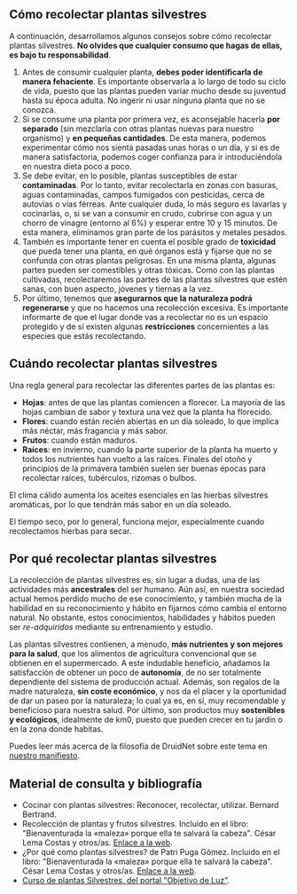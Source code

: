 ## Cómo recolectar plantas silvestres
A continuación, desarrollamos algunos consejos sobre cómo recolectar plantas silvestres. **No olvides que cualquier consumo que hagas de ellas, es bajo tu responsabilidad**.

1. Antes de consumir cualquier planta, **debes poder identificarla de manera fehaciente**. Es importante observarla a lo largo de todo su ciclo de vida, puesto que las plantas pueden variar mucho desde su juventud hasta su época adulta. No ingerir ni usar ninguna planta que no se conozca.
2. Si se consume una planta por primera vez, es aconsejable hacerla **por separado** (sin mezclarla con otras plantas nuevas para nuestro organismo) y **en pequeñas cantidades**. De esta manera, podemos experimentar cómo nos sienta pasadas unas horas o un día, y si es de manera satisfactoria, podemos coger confianza para ir introduciéndola en nuestra dieta poco a poco.
3. Se debe evitar, en lo posible, plantas susceptibles de estar **contaminadas**. Por lo tanto, evitar recolectarla en zonas con basuras, aguas contaminadas, campos fumigados con pesticidas, cerca de autovías o vías férreas. Ante cualquier duda, lo más seguro es lavarlas y cocinarlas, o, si se van a consumir en crudo, cubrirse con agua y un chorro de vinagre (entorno al 6%) y esperar entre 10 y 15 minutos. De esta manera, eliminamos gran parte de los parásitos y metales pesados.
4. También es importante tener en cuenta el posible grado de **toxicidad** que pueda tener una planta, en qué órganos está y fijarse que no se confunda con otras plantas peligrosas. En una misma planta, algunas partes pueden ser comestibles y otras tóxicas. Como con las plantas cultivadas, recolectaremos las partes de las plantas silvestres que estén sanas, con buen aspecto, jóvenes y tiernas a la vez.
5. Por último, tenemos que **asegurarnos que la naturaleza podrá regenerarse** y que no hacemos una recolección excesiva. Es importante informarte de que el lugar donde vas a recolectar no es un espacio protegido y de si existen algunas **restricciones** concernientes a las especies que estás recolectando.

## Cuándo recolectar plantas silvestres
Una regla general para recolectar las diferentes partes de las plantas es:
- **Hojas**: antes de que las plantas comiencen a florecer. La mayoría de  las hojas cambian de sabor y textura una vez que la planta ha florecido.
- **Flores**: cuando están recién abiertas en un día soleado, lo que  implica más néctar, más fragancia y más sabor.
- **Frutos**: cuando están maduros.
- **Raíces**: en invierno, cuando la parte superior de la planta ha muerto y todos los nutrientes han vuelto a las raíces. Finales del otoño y principios de la primavera también suelen ser buenas épocas para recolectar raíces, tubérculos, rizomas o bulbos.

El clima cálido aumenta los aceites esenciales en las hierbas silvestres
aromáticas, por lo que tendrán más sabor en un día soleado.

El tiempo seco, por lo general, funciona mejor, especialmente cuando
recolectamos hierbas para secar.


## Por qué recolectar plantas silvestres
La recolección de plantas silvestres es, sin lugar a dudas, una de las actividades más **ancestrales** del ser humano.
Aún así, en nuestra sociedad actual hemos perdido mucho de ese conocimiento, y también mucha de la habilidad en su reconocimiento y hábito en fijarnos cómo cambia el entorno natural.
No obstante, estos conocimientos, habilidades y hábitos pueden ser _re-adquiridos_ mediante su entrenamiento y estudio.

Las plantas silvestres contienen, a menudo, **más nutrientes y son mejores para la salud**, que los alimentos de agricultura convencional que se obtienen en el supermercado.
A este indudable beneficio, añadamos la satisfacción de obtener un poco de **autonomía**, de no ser totalmente dependiente del sistema de producción actual. 
Además, son regalos de la madre naturaleza, **sin coste económico**, y nos da el placer y la oportunidad de dar un paseo por la naturaleza; lo cual ya es, en sí, muy recomendable y beneficioso para nuestra salud.
Por último, son productos muy **sostenibles y ecológicos**, idealmente de km0, puesto que pueden crecer en tu jardín o en la zona donde habitas.

Puedes leer más acerca de la filosofía de DruidNet sobre este tema en [nuestro manifiesto](https://druidnet.es/manifiesto/).

## Material de consulta y bibliografía
- Cocinar con plantas silvestres: Reconocer, recolectar, utilizar. Bernard Bertrand.
- Recolección de plantas y frutos silvestres. Incluido en el libro: "Bienaventurada la «maleza» porque ella te salvará la cabeza". César Lema Costas y otros/as. [Enlace a la web](https://bienaventuradalamaleza.blogspot.com/).
- ¿Por qué como plantas silvestres? de Patri Puga Gómez. Incluido en el libro: "Bienaventurada la «maleza» porque ella te salvará la cabeza". César Lema Costas y otros/as. [Enlace a la web](https://bienaventuradalamaleza.blogspot.com/).
- [Curso de plantas Silvestres, del portal "Objetivo de Luz"](https://academia-objetivo-de-luz.thinkific.com/courses/introplantassilvestres).



